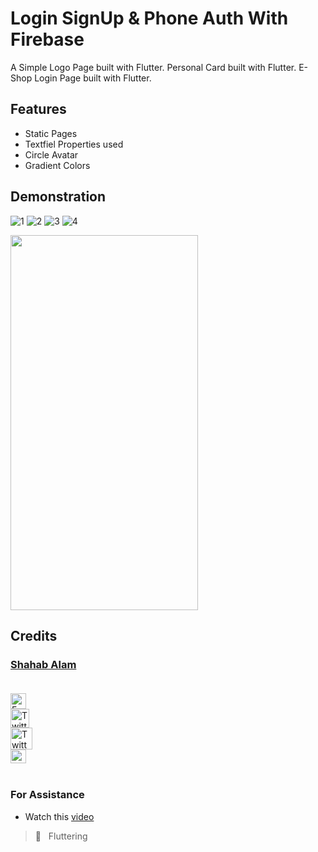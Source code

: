 # Login SignUp & Phone Auth With Firebase

A Simple Logo Page built with Flutter.
Personal Card built with Flutter.
E-Shop Login Page built with Flutter.

## Features

- Static Pages
- Textfiel Properties used
- Circle Avatar
- Gradient Colors

## Demonstration

<!-- COMING SOON :screwdriver: :placard:	  -->

![1](https://user-images.githubusercontent.com/82330891/164298975-dbee55ad-27b9-4fc8-8f60-dd56adc7862e.jpg)
![2](https://user-images.githubusercontent.com/82330891/164298980-3a97d35d-b985-4e41-b720-54dadf39a36c.jpg)
![3](https://user-images.githubusercontent.com/82330891/164298982-f4b9e5d7-8a91-4945-b347-a05347330e64.jpg)
![4](https://user-images.githubusercontent.com/82330891/164298986-92f21a7e-fe9c-474a-8949-44b55d641c48.jpg)

<img height="600px" width="300px" src="https://user-images.githubusercontent.com/82330891/164298975-dbee55ad-27b9-4fc8-8f60-dd56adc7862e.jpg" />


<!-- ## Result Screen -->



## Credits

 ### [Shahab Alam](#) <br/><br/>

 <div class="social-icons-image">
                <a href="https://www.facebook.com/iamShahabAlam/">
                    <img src="https://www.facebook.com/images/fb_icon_325x325.png" style= "height:25px;"  alt="Facebook Icon" >
                </a>
            </div> 

 <div class="social-icons-image">
                <a href="https://github.com/IamShahabAlam">
                    <img src="https://pngimg.com/uploads/github/github_PNG69.png"  style = "height:30px" alt="Twitter Icon">
                </a>
            </div>

<div class="social-icons-image">
                <a href="https://twitter.com/IamShahabAlam">
                    <img src="https://pngimg.com/uploads/twitter/twitter_PNG3.png" style = "height:35px;" alt="Twitter Icon">
                </a>
            </div>
            
 <div class="social-icons-image">
                <a  href="mailto:IamshahabAlam@gmail.com">
<img  alt="Gmail" height="22px" width="25px"  src="https://cdn-icons-png.flaticon.com/512/281/281769.png" />

</a>
            </div> <br/>
            
### For Assistance
- Watch this <a href="https://youtu.be/W19IfZ-nqB8"> video </a> <br/>

> :blue_heart: &nbsp; Fluttering
